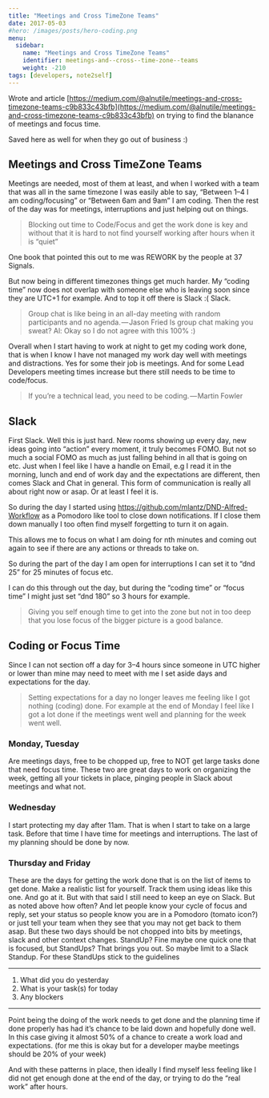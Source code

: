 ```yaml
---
title: "Meetings and Cross TimeZone Teams"
date: 2017-05-03
#hero: /images/posts/hero-coding.png
menu:
  sidebar:
    name: "Meetings and Cross TimeZone Teams"
    identifier: meetings-and--cross--time-zone--teams
    weight: -210
tags: [developers, note2self]
---
```


Wrote and article [https://medium.com/@alnutile/meetings-and-cross-timezone-teams-c9b833c43bfb](https://medium.com/@alnutile/meetings-and-cross-timezone-teams-c9b833c43bfb) on trying to find the blanance of meetings and focus time.

Saved here as well for when they go out of business :)

## Meetings and Cross TimeZone Teams
Meetings are needed, most of them at least, and when I worked with a team that was all in the same timezone I was easily able to say, “Between 1–4 I am coding/focusing” or “Between 6am and 9am” I am coding. Then the rest of the day was for meetings, interruptions and just helping out on things.

> Blocking out time to Code/Focus and get the work done is key and without that it is hard to not find yourself working after hours when it is “quiet”

One book that pointed this out to me was REWORK by the people at 37 Signals.

But now being in different timezones things get much harder. My “coding time” now does not overlap with someone else who is leaving soon since they are UTC+1 for example. And to top it off there is Slack :( Slack.

>Group chat is like being in an all-day meeting with random participants and no agenda. — Jason Fried Is group chat making you sweat?
Al: Okay so I do not agree with this 100% :)

Overall when I start having to work at night to get my coding work done, that is when I know I have not managed my work day well with meetings and distractions. Yes for some their job is meetings. And for some Lead Developers meeting times increase but there still needs to be time to code/focus.

>If you’re a technical lead, you need to be coding. — Martin Fowler

## Slack

First Slack. Well this is just hard. New rooms showing up every day, new ideas going into “action” every moment, it truly becomes FOMO. But not so much a social FOMO as much as just falling behind in all that is going on etc. Just when I feel like I have a handle on Email, e.g I read it in the morning, lunch and end of work day and the expectations are different, then comes Slack and Chat in general. This form of communication is really all about right now or asap. Or at least I feel it is.

So during the day I started using https://github.com/mlantz/DND-Alfred-Workflow as a Pomodoro like tool to close down notifications. If I close them down manually I too often find myself forgetting to turn it on again.

This allows me to focus on what I am doing for nth minutes and coming out again to see if there are any actions or threads to take on.

So during the part of the day I am open for interruptions I can set it to “dnd 25” for 25 minutes of focus etc.

I can do this through out the day, but during the “coding time” or “focus time” I might just set “dnd 180” so 3 hours for example.

> Giving you self enough time to get into the zone but not in too deep that you lose focus of the bigger picture is a good balance.

## Coding or Focus Time
Since I can not section off a day for 3–4 hours since someone in UTC higher or lower than mine may need to meet with me I set aside days and expectations for the day.

> Setting expectations for a day no longer leaves me feeling like I got nothing (coding) done. For example at the end of Monday I feel like I got a lot done if the meetings went well and planning for the week went well.

### Monday, Tuesday
Are meetings days, free to be chopped up, free to NOT get large tasks done that need focus time.
These two are great days to work on organizing the week, getting all your tickets in place, pinging people in Slack about meetings and what not.

### Wednesday
I start protecting my day after 11am. That is when I start to take on a large task. Before that time I have time for meetings and interruptions. The last of my planning should be done by now.

### Thursday and Friday
These are the days for getting the work done that is on the list of items to get done. Make a realistic list for yourself. Track them using ideas like this one. And go at it.
But with that said I still need to keep an eye on Slack. But as noted above how often? And let people know your cycle of focus and reply, set your status so people know you are in a Pomodoro (tomato icon?) or just tell your team when they see that you may not get back to them asap.
But these two days should be not chopped into bits by meetings, slack and other context changes. StandUp? Fine maybe one quick one that is focused, but StandUps? That brings you out. So maybe limit to a Slack Standup.
For these StandUps stick to the guidelines

---
  1. What did you do yesterday
  1. What is your task(s) for today
  1. Any blockers

---
Point being the doing of the work needs to get done and the planning time if done properly has had it’s chance to be laid down and hopefully done well. In this case giving it almost 50% of a chance to create a work load and expectations. (for me this is okay but for a developer maybe meetings should be 20% of your week)

And with these patterns in place, then ideally I find myself less feeling like I did not get enough done at the end of the day, or trying to do the “real work” after hours.